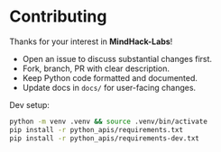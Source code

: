 # Contributing

Thanks for your interest in **MindHack-Labs**!

- Open an issue to discuss substantial changes first.
- Fork, branch, PR with clear description.
- Keep Python code formatted and documented.
- Update docs in `docs/` for user-facing changes.

Dev setup:
```bash
python -m venv .venv && source .venv/bin/activate
pip install -r python_apis/requirements.txt
pip install -r python_apis/requirements-dev.txt
```